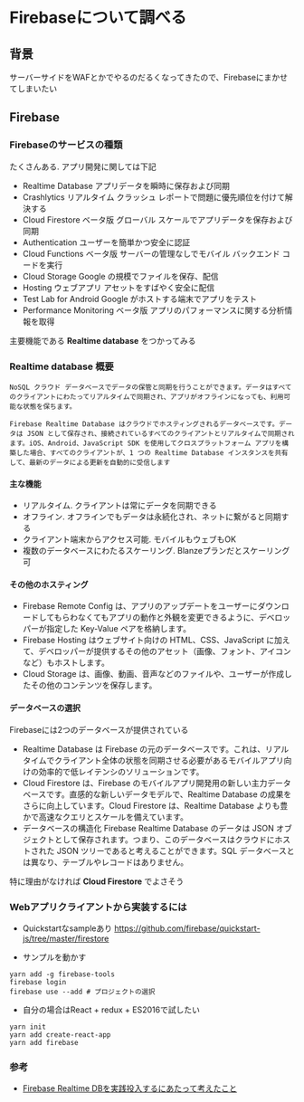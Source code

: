 # Firebaseについて調べる

## 背景
サーバーサイドをWAFとかでやるのだるくなってきたので、Firebaseにまかせてしまいたい

## Firebase
### Firebaseのサービスの種類
たくさんある.
アプリ開発に関しては下記
- Realtime Database
  アプリデータを瞬時に保存および同期
- Crashlytics
  リアルタイム クラッシュ レポートで問題に優先順位を付けて解決する
- Cloud Firestore ベータ版
  グローバル スケールでアプリデータを保存および同期
- Authentication
  ユーザーを簡単かつ安全に認証
- Cloud Functions ベータ版
  サーバーの管理なしでモバイル バックエンド コードを実行
- Cloud Storage
  Google の規模でファイルを保存、配信
- Hosting
  ウェブアプリ アセットをすばやく安全に配信
- Test Lab for Android
  Google がホストする端末でアプリをテスト
- Performance Monitoring ベータ版
  アプリのパフォーマンスに関する分析情報を取得

主要機能である **Realtime database** をつかってみる

### Realtime database 概要
```
NoSQL クラウド データベースでデータの保管と同期を行うことができます。データはすべてのクライアントにわたってリアルタイムで同期され、アプリがオフラインになっても、利用可能な状態を保ちます。

Firebase Realtime Database はクラウドでホスティングされるデータベースです。データは JSON として保存され、接続されているすべてのクライアントとリアルタイムで同期されます。iOS、Android、JavaScript SDK を使用してクロスプラットフォーム アプリを構築した場合、すべてのクライアントが、1 つの Realtime Database インスタンスを共有して、最新のデータによる更新を自動的に受信します
```

#### 主な機能
- リアルタイム. クライアントは常にデータを同期できる
- オフライン. オフラインでもデータは永続化され、ネットに繋がると同期する
- クライアント端末からアクセス可能. モバイルもウェブもOK
- 複数のデータベースにわたるスケーリング. Blanzeプランだとスケーリング可

#### その他のホスティング
- Firebase Remote Config は、アプリのアップデートをユーザーにダウンロードしてもらわなくてもアプリの動作と外観を変更できるように、デベロッパーが指定した Key-Value ペアを格納します。
- Firebase Hosting はウェブサイト向けの HTML、CSS、JavaScript に加えて、デベロッパーが提供するその他のアセット（画像、フォント、アイコンなど）もホストします。
- Cloud Storage は、画像、動画、音声などのファイルや、ユーザーが作成したその他のコンテンツを保存します。

#### データベースの選択
Firebaseには2つのデータベースが提供されている
- Realtime Database は Firebase の元のデータベースです。これは、リアルタイムでクライアント全体の状態を同期させる必要があるモバイルアプリ向けの効率的で低レイテンシのソリューションです。
- Cloud Firestore は、Firebase のモバイルアプリ開発用の新しい主力データベースです。直感的な新しいデータモデルで、Realtime Database の成果をさらに向上しています。Cloud Firestore は、Realtime Database よりも豊かで高速なクエリとスケールを備えています。
- データベースの構造化
Firebase Realtime Database のデータは JSON オブジェクトとして保存されます。つまり、このデータベースはクラウドにホストされた JSON ツリーであると考えることができます。SQL データベースとは異なり、テーブルやレコードはありません。

特に理由がなければ **Cloud Firestore** でよさそう


### Webアプリクライアントから実装するには

- Quickstartなsampleあり
https://github.com/firebase/quickstart-js/tree/master/firestore

- サンプルを動かす
```
yarn add -g firebase-tools
firebase login
firebase use --add # プロジェクトの選択
```

- 自分の場合はReact + redux + ES2016で試したい
```
yarn init
yarn add create-react-app
yarn add firebase
```

### 参考
- [Firebase Realtime DBを実践投入するにあたって考えたこと](https://qiita.com/1amageek/items/64bf85ec2cf1613cf507)

